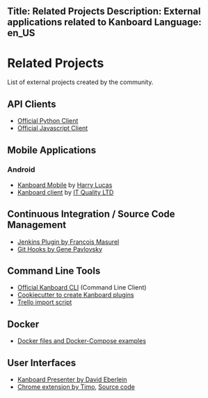 Title: Related Projects
Description: External applications related to Kanboard
Language: en_US
---

Related Projects
================

List of external projects created by the community.

API Clients
-----------

- [Official Python Client](https://github.com/kanboard/python-api-client)
- [Official Javascript Client](https://github.com/kanboard/javascript-api-client)

Mobile Applications
-------------------

### Android

- [Kanboard Mobile](https://github.com/HarryCLucas/KanboardMobile) by [Harry Lucas](http://www.harryconorlucas.com/)
- [Kanboard client](https://play.google.com/store/apps/details?id=eu.it_quality.kanboard) by [IT Quality LTD](https://it-quality.eu/)

Continuous Integration / Source Code Management
-----------------------------------------------

- [Jenkins Plugin by Francois Masurel](https://wiki.jenkins-ci.org/display/JENKINS/Kanboard+Plugin)
- [Git Hooks by Gene Pavlovsky](https://github.com/gene-pavlovsky/kanboard-git-hooks)

Command Line Tools
------------------

- [Official Kanboard CLI](https://github.com/kanboard/kanboard-cli) (Command Line Client)
- [Cookiecutter to create Kanboard plugins](https://github.com/kanboard/cookiecutter-plugin)
- [Trello import script](https://github.com/matueranet/kanboard-import-trello)

Docker
------

- [Docker files and Docker-Compose examples](https://github.com/kanboard/docker)

User Interfaces
---------------

- [Kanboard Presenter by David Eberlein](https://github.com/davideberlein/kanboard-presenter)
- [Chrome extension by Timo](https://chrome.google.com/webstore/detail/kanboard-quickmenu/akjbeplnnihghabpgcfmfhfmifjljneh?utm_source=chrome-ntp-icon), [Source code](https://github.com/BlueTeck/kanboard_chrome_extension)

